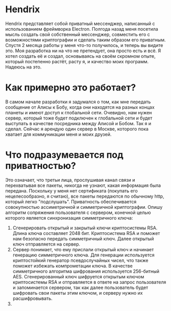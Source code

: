 # Hendrix
Hendrix представляет собой приватный мессенджер, написанный с использованием фреймворка Electron. Полгода назад меня посетила мысль создать свой собственный мессенджер, совместить его с возможностями криптографии и сделать таким образом его приватным. Спустя 2 месяца работы у меня что-то получилось, и теперь вы видите это. Моя разработка ни на что не претендует, она просто есть и всё. Я хотел создать её и создал, основываясь на своём скромном опыте, который постепенно растёт, расту я, и качество моих программ. Надеюсь на это.
# Как примерно это работает?
В самом начале разработки я задумался о том, как мне передать сообщение от Алисы к Бобу, когда они находятся на разных концах планеты и имеют доступ к глобальной сети. Очевидно, нам нужен сервер, который тоже будет подключен к глобальной сети и будет выступать в качестве посредника между Алисой и Бобом. Так я и сделал. Сейчас я арендую один сервер в Москве, которого пока хватает для коммуникации меня и моих друзей.
# Что подразумевается под приватностью?
Это означает, что третьи лица, прослушивая канал связи и перехватывая все пакеты, никогда не узнают, какая информация была передана. Поскольку у меня нет сертификата (покупать его нецелесообразно, я считаю), все пакеты передаются по обычному http, который легко "подслушать". Приватность обеспечивается совокупностью ассиметричной и симметричной криптографии. Опишу алгоритм сопряжения пользователя с сервером, конечной целью которого является синхронизация симметричного ключа:
1. Сгенерировать открытый и закрытый ключи криптосистемы RSA. Длина ключа составляет 2048 бит. Криптосистема RSA и поможет нам безопасно передать симметричный ключ. Далее открытый ключ отправляется на сервер.
2. Сервер понимает, что ему прислали открытый ключ и начинает генерацию симметричного ключа. Для генерации используется криптостойкий генератор псевдослучайных чисел, что также поможет избежать компрометации ключа. В качестве симметричного алгоритма шифрования используется 256-битный AES. Сгенерированный ключ шифруется открытым ключом криптосистемы RSA и отправляется в ответе на запрос пользователя и запоминается сервером, так как далее пользователь будет шифровать свои пакеты этим ключом, и серверу нужно их расшифровывать.
3. 